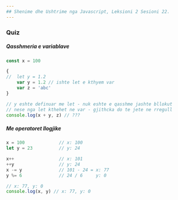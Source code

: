 ```yaml
---
## Shenime dhe Ushtrime nga Javascript, Leksioni 2 Sesioni 22.
---
```

### Quiz

##### Qasshmeria e variablave
```js
const x = 100

{
//  let y = 1.2
    var y = 1.2 // ishte let e kthyem var
    var z = 'abc'
}

// y eshte definuar me let - nuk eshte e qasshme jashte bllokut
// nese nga let kthehet ne var - gjithcka do te jete ne rregull
console.log(x + y, z) // ???
```

##### Me operatoret llogjike
```js
x = 100             // x: 100
let y = 23          // y: 24

x++                 // x: 101
++y                 // y: 24
x -= y              // 101 - 24 = x: 77
y %= 6              // 24 / 6     y: 0 

// x: 77, y: 0
console.log(x, y) // x: 77, y: 0
```
